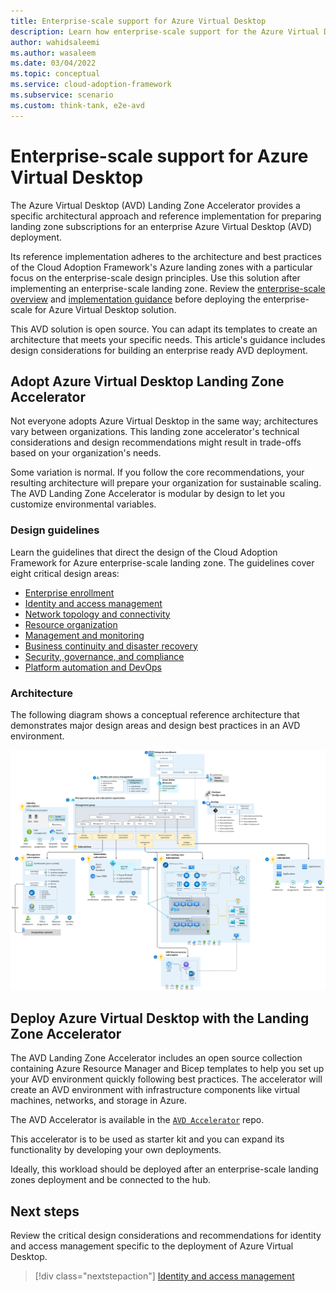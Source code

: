 ```yaml
---
title: Enterprise-scale support for Azure Virtual Desktop
description: Learn how enterprise-scale support for the Azure Virtual Desktop construction set can accelerate your adoption of Azure Virtual Desktop.
author: wahidsaleemi
ms.author: wasaleem
ms.date: 03/04/2022
ms.topic: conceptual
ms.service: cloud-adoption-framework
ms.subservice: scenario
ms.custom: think-tank, e2e-avd
---
```


# Enterprise-scale support for Azure Virtual Desktop

The Azure Virtual Desktop (AVD) Landing Zone Accelerator provides a specific architectural approach and reference implementation for preparing landing zone subscriptions for an enterprise Azure Virtual Desktop (AVD) deployment.

Its reference implementation adheres to the architecture and best practices of the Cloud Adoption Framework's Azure landing zones with a particular focus on the enterprise-scale design principles. Use this solution after implementing an enterprise-scale landing zone. Review the [enterprise-scale overview](../../ready/enterprise-scale/index.md) and [implementation guidance](../../ready/enterprise-scale/implementation.md) before deploying the enterprise-scale for Azure Virtual Desktop solution.

This AVD solution is open source. You can adapt its templates to create an architecture that meets your specific needs. This article's guidance includes design considerations for building an enterprise ready AVD deployment.

## Adopt Azure Virtual Desktop Landing Zone Accelerator

Not everyone adopts Azure Virtual Desktop in the same way; architectures vary between organizations. This landing zone accelerator's technical considerations and design recommendations might result in trade-offs based on your organization's needs.

Some variation is normal. If you follow the core recommendations, your resulting architecture will prepare your organization for sustainable scaling. The AVD Landing Zone Accelerator is modular by design to let you customize environmental variables.

### Design guidelines

Learn the guidelines that direct the design of the Cloud Adoption Framework for Azure enterprise-scale landing zone. The guidelines cover eight critical design areas:

- [Enterprise enrollment](./eslz-enterprise-enrollment.md)
- [Identity and access management](./eslz-identity-and-access-management.md)
- [Network topology and connectivity](./eslz-network-topology-and-connectivity.md)
- [Resource organization](./eslz-resource-organization.md)
- [Management and monitoring](./eslz-management-and-monitoring.md)
- [Business continuity and disaster recovery](./eslz-business-continuity-and-disaster-recovery.md)
- [Security, governance, and compliance](./eslz-security-governance-and-compliance.md)
- [Platform automation and DevOps](./eslz-platform-automation-and-devops.md)

### Architecture

The following diagram shows a conceptual reference architecture that demonstrates major design areas and design best practices in an AVD environment.

[![Diagram of a reference architecture for an Azure Virtual Desktop environment.](./media/azure-virtual-desktop-architecture.png)](./media/azure-virtual-desktop-architecture.png#lightbox)

## Deploy Azure Virtual Desktop with the Landing Zone Accelerator

The AVD Landing Zone Accelerator includes an open source collection containing Azure Resource Manager and Bicep templates to help you set up your AVD environment quickly following best practices. The accelerator will create an AVD environment with infrastructure components like virtual machines, networks, and storage in Azure.

The AVD Accelerator is available in the [`AVD Accelerator`](https://github.com/Azure/avdaccelerator) repo.

This accelerator is to be used as starter kit and you can expand its functionality by developing your own deployments.

Ideally, this workload should be deployed after an enterprise-scale landing zones deployment and be connected to the hub.
## Next steps

Review the critical design considerations and recommendations for identity and access management specific to the deployment of Azure Virtual Desktop.

> [!div class="nextstepaction"]
> [Identity and access management](./eslz-identity-and-access-management.md)
